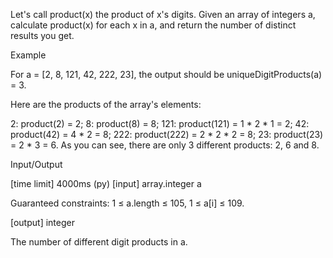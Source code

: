 Let's call product(x) the product of x's digits. Given an array of integers a, calculate product(x) for each x in a, and return the number of distinct results you get.

Example

For a = [2, 8, 121, 42, 222, 23], the output should be
uniqueDigitProducts(a) = 3.

Here are the products of the array's elements:

2: product(2) = 2;
8: product(8) = 8;
121: product(121) = 1 * 2 * 1 = 2;
42: product(42) = 4 * 2 = 8;
222: product(222) = 2 * 2 * 2 = 8;
23: product(23) = 2 * 3 = 6.
As you can see, there are only 3 different products: 2, 6 and 8.

Input/Output

[time limit] 4000ms (py)
[input] array.integer a

Guaranteed constraints:
1 ≤ a.length ≤ 105,
1 ≤ a[i] ≤ 109.

[output] integer

The number of different digit products in a.
